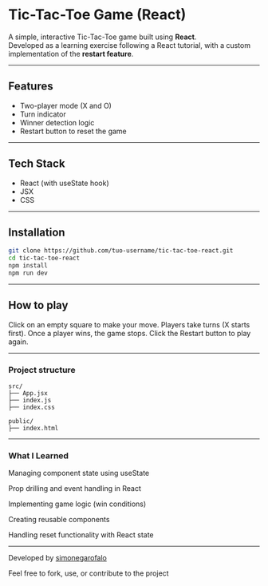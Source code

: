 # Tic-Tac-Toe Game (React)

A simple, interactive Tic-Tac-Toe game built using **React**.  
Developed as a learning exercise following a React tutorial, with a custom implementation of the **restart feature**.

---

## Features

- Two-player mode (X and O)
- Turn indicator
- Winner detection logic
- Restart button to reset the game

---

## Tech Stack

- React (with useState hook)
- JSX
- CSS

---

## Installation

```bash
git clone https://github.com/tuo-username/tic-tac-toe-react.git
cd tic-tac-toe-react
npm install
npm run dev
```

---

## How to play

Click on an empty square to make your move.
Players take turns (X starts first).
Once a player wins, the game stops.
Click the Restart button to play again.

---

### Project structure

```text
src/
├── App.jsx
├── index.js
├── index.css

public/
├── index.html
```

---

### What I Learned

Managing component state using useState

Prop drilling and event handling in React

Implementing game logic (win conditions)

Creating reusable components

Handling reset functionality with React state

---

Developed by <a href="https://github.com/simonegarofalo">simonegarofalo</a>

Feel free to fork, use, or contribute to the project
